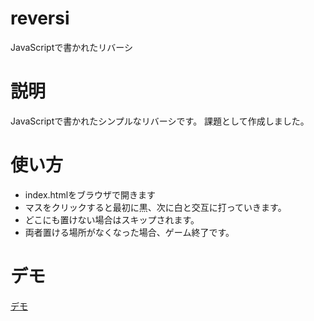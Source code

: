 # reversi
JavaScriptで書かれたリバーシ

# 説明
JavaScriptで書かれたシンプルなリバーシです。
課題として作成しました。

# 使い方
- index.htmlをブラウザで開きます
- マスをクリックすると最初に黒、次に白と交互に打っていきます。
- どこにも置けない場合はスキップされます。
- 両者置ける場所がなくなった場合、ゲーム終了です。

# デモ
[デモ](https://wlylnrlwwglyq.github.io/reversi/index.html)
